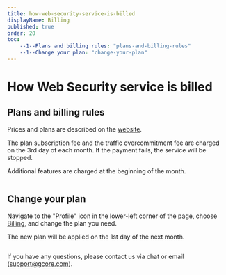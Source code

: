 ```yaml
---
title: how-web-security-service-is-billed
displayName: Billing
published: true
order: 20
toc:
    --1--Plans and billing rules: "plans-and-billing-rules"
    --1--Change your plan: "change-your-plan"
---
```


# How Web Security service is billed

## Plans and billing rules 

Prices and plans are described on the <a href="https://gcore.com/pricing/security/" target="_blank">website</a>.

The plan subscription fee and the traffic overcommitment fee are charged on the 3rd day of each month. If the payment fails, the service will be stopped.

Additional features are charged at the beginning of the month.

<img src="https://support.gcore.com/hc/article_attachments/4408594698897/__________________________.jpg" alt="">

## Change your plan

Navigate to the "Profile" icon in the lower-left corner of the page, choose <a href="https://accounts.gcore.com/billing" target="_blank">Billing</a>, and change the plan you need. 

The new plan will be applied on the 1st day of the next month.

<img src="https://support.gcore.com/hc/article_attachments/8944268897297/mceclip0.png" alt="">

If you have any questions, please contact us via chat or email ([support@gcore.com](mailto:support@gcorelabs.com)).